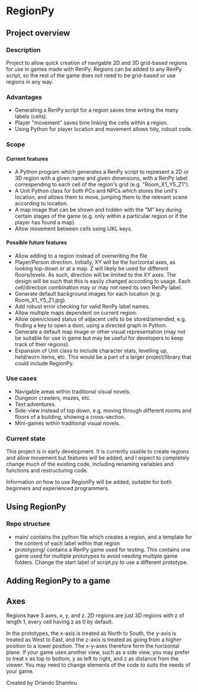 # RegionPy
## Project overview
### Description
Project to allow quick creation of navigable 2D and 3D grid-based regions for use in games made with RenPy. Regions can be added to any RenPy script, so the rest of the game does not need to be grid-based or use regions in any way. 

### Advantages
- Generating a RenPy script for a region saves time writing the many labels (cells).
- Player "movement" saves time linking the cells within a region.
- Using Python for player location and movement allows tidy, robust code.

### Scope
#### Current features
- A Python program which generates a RenPy script to represent a 2D or 3D region with a given name and given dimensions, with a RenPy label correspending to each cell of the region's grid (e.g. "Room_X1_Y5_Z1").
- A Unit Python class for both PCs and NPCs which stores the unit's location, and allows them to move, jumping them to the relevant scene according to location.
- A map image that can be shown and hidden with the "M" key during certain stages of the game (e.g. only within a particular region or if the player has found a map).
- Allow movement between cells using IJKL keys.

#### Possible future features
- Allow adding to a region instead of overwriting the file
- Player/Person direction. Initially, XY will be the horizontal axes, as looking top-down or at a map. Z will likely be used for different floors/levels. As such, direction will be limited to the XY axes. The design will be such that this is easily changed according to usage. Each cell/direction combination may or may not need its own RenPy label.
- Generate default background images for each location (e.g. Room_X1_Y5_Z1.jpg).
- Add robust error checking for valid RenPy label names.
- Allow multiple maps dependent on current region.
- Allow open/closed status of adjacent cells to be stored/amended, e.g. finding a key to open a door, using a directed graph in Python.
- Generate a default map image or other visual representation (may not be suitable for use in game but may be useful for developers to keep track of their regions).
- Expansion of Unit class to include character stats, levelling up, held/worn items, etc. This would be a part of a larger project/library that could include RegionPy.

### Use cases
- Navigable areas within traditional visual novels.
- Dungeon crawlers, mazes, etc.
- Text adventures.
- Side-view instead of top down, e.g. moving through different rooms and floors of a building, showing a cross-section.
- Mini-games within traditional visual novels.

### Current state
This project is in early development. It is currently usable to create regions and allow movement but features will be added, and I expect to completely change much of the existing code, including renaming variables and functions and restructuring code.

Information on how to use RegionPy will be added, suitable for both beginners and experienced programmers.

## Using RegionPy

### Repo structure
- main/ contains the python file which creates a region, and a template for the content of each label within that region
- prototyping/ contains a RenPy game used for testing. This contains one game used for multiple prototypes to avoid needing multiple game folders. Change the start label of script.py to use a different prototype.

## Adding RegionPy to a game

## Axes
Regions have 3 axes, x, y, and z. 2D regions are just 3D regions with z of length 1, every cell having z as 0 by default.

In the prototypes, the x-axis is treated as North to South, the y-axis is treated as West to East, and the z-axis is treated as going from a higher position to a lower position. The x-y-axes therefore form the horizontal plane. If your game uses another view, such as a side view, you may prefer to treat x as top to bottom, y as left to right, and z as distance from the viewer. You may need to change elements of the code to suits the needs of your game.

Created by Orlando Shamlou
